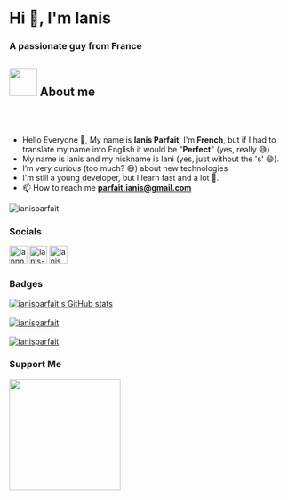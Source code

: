 <!--
**ianisparfait/ianisparfait** is a ✨ _special_ ✨ repository because its `README.md` (this file) appears on your GitHub profile.

Here are some ideas to get you started:

- 🔭 I’m currently working on ...
- 🌱 I’m currently learning ...
- 👯 I’m looking to collaborate on ...
- 🤔 I’m looking for help with ...
- 💬 Ask me about ...
- 📫 How to reach me: ...
- 😄 Pronouns: ...
- ⚡ Fun fact: ...
-->

<h1>Hi 👋, I'm Ianis</h1>
<h3>A passionate guy from France</h3>

## <img src = "https://user-images.githubusercontent.com/63050133/156777293-72a6e681-2582-4a9d-ad92-09d1181d47c7.gif" width = 50px height = 50px>  About me

<br><br>
- Hello Everyone 👋, My name is **Ianis Parfait**, I'm **French**, but if I had to translate my name into English it would be "**Perfect**" (yes, really 😅)<br>
-  My name is Ianis and my nickname is Iani (yes, just without the 's' 😄).<br>
-  I’m very curious (too much? 😅) about new technologies<br>
-  I'm still a young developer, but I learn fast and a lot 💪.<br>
- 📫 How to reach me **parfait.ianis@gmail.com**<br>

<img src="https://komarev.com/ghpvc/?username=ianisparfait&label=Profile%20views&color=8042fc&style=plastic" alt="ianisparfait" />

### Socials

<p align="left">
<a href="https://twitter.com/Iannniis" target="blank"><img src="https://raw.githubusercontent.com/rahuldkjain/github-profile-readme-generator/master/src/images/icons/Social/twitter.svg" alt="iannniis" height="32" width="32" /></a>
<a href="https://www.linkedin.com/in/ianis-parfait-68624a173/" target="blank"><img src="https://raw.githubusercontent.com/rahuldkjain/github-profile-readme-generator/master/src/images/icons/Social/linked-in-alt.svg" alt="ianis-parfait" height="32" width="32" /></a>
<a href="https://instagram.com/ianis_parfait" target="blank"><img src="https://raw.githubusercontent.com/rahuldkjain/github-profile-readme-generator/master/src/images/icons/Social/instagram.svg" alt="ianis_parfait" height="32" width="32" /></a>
</p>

### Badges
<a href="http://www.github.com/ianisparfait">
<img src="https://github-readme-stats.vercel.app/api?username=ianisparfait&show_icons=true&hide=&count_private=true&title_color=8042fc&text_color=ffffff&icon_color=8042fc&bg_color=000000&hide_border=true&show_icons=true" alt="ianisparfait's GitHub stats" />
</a>
<br><br>

<a href="http://www.github.com/ianisparfait">
<img src="https://github-readme-stats.vercel.app/api/top-langs?username=ianisparfait&show_icons=true&locale=en&layout=compact&title_color=8042fc&text_color=ffffff&icon_color=8042fc&bg_color=000000&hide_border=true" alt="ianisparfait" />
</a>
<br><br>

<a href="http://www.github.com/ianisparfait">
<img src="https://github-readme-streak-stats.herokuapp.com/?user=ianisparfait&theme=midnight-purple&hide_border=true" alt="ianisparfait" />
</a>

### Support Me
<a href="https://www.buymeacoffee.com/parfaitianis"><img src="https://cdn.buymeacoffee.com/buttons/v2/default-yellow.png" width="200" /></a>
